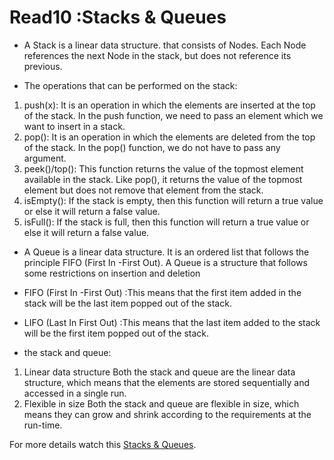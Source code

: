 # Read10 :Stacks & Queues

- A Stack is a linear data structure. that consists of Nodes. Each Node references 
the next Node in the stack, but does not reference its previous.

- The operations that can be performed on the stack:
1. push(x): It is an operation in which the elements are inserted at the top of the 
stack. In the push function, we need to pass an element which we want to insert in 
a stack. 
2. pop(): It is an operation in which the elements are deleted from the top of the 
stack. In the pop() function, we do not have to pass any argument.
3. peek()/top(): This function returns the value of the topmost element available 
in the stack. Like pop(), it returns the value of the topmost element but does not 
remove that element from the stack.
4. isEmpty(): If the stack is empty, then this function will return a true value or 
else it will return a false value.
5. isFull(): If the stack is full, then this function will return a true value or 
else it will return a false value.

- A Queue is a linear data structure. It is an ordered list that follows the 
principle FIFO (First In -First Out). A Queue is a structure that follows some 
restrictions on insertion and deletion
- FIFO (First In -First Out) :This means that the first item added in the stack 
will be the last item popped out of the stack.
- LIFO (Last In First Out) :This means that the last item added to the stack will 
be the first item popped out of the stack.

- the stack and queue:
1. Linear data structure
Both the stack and queue are the linear data structure, which means that the 
elements are stored sequentially and accessed in a single run.
2. Flexible in size
Both the stack and queue are flexible in size, which means they can grow and shrink 
according to the requirements at the run-time.

For more details watch this [Stacks & Queues](https://codefellows.github.io/common_curriculum/data_structures_and_algorithms/Code_401/class-10/resources/stacks_and_queues.html).

